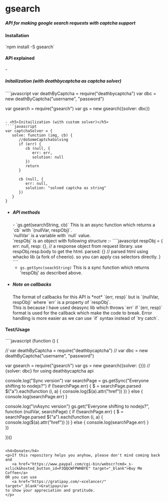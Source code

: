 <h1>gsearch</h1>
<h5>API for making google search requests with captcha support</h5>

<h4>Installation</h4>
`npm install -S gsearch`

<h4>API explained</h4>
- <h5>Initailization (with deathbycaptcha as captcha solver)</h5>
   ````javascript
   var deathByCaptcha = require("deathbycaptcha")
   var dbc = new deathByCaptcha("username", "password")

   var gsearch = require("gsearch")
   var gs = new gsearch({solver: dbc})

   ````

- <h5>Initailization (with custom solver)</h5>
   ````javascript
   var captchaSolver = {
      solve: function (img, cb) {
         //doSomeCaptchaSolving
         if (err) {
            cb (null, {
               err: err,
               solution: null
            })
            return
         }
         
         cb (null, {
            err: null,
            solution: "solved captcha as string"
         })
      }
   }
   ````

- <h5>API methods</h5>
   - `gs.get(searchString, cb)`
      This is an async function which returns a `cb` with `(nullVar, respObj)`.<br>
      `nullVar` is a variable with `null` value.<br>
      `respObj` is an object with following structure :-
      ````javascript
      respObj = {
         err: null,
         resp: {}, // a response object from request library. use respObj.resp.body to get the html.
         parsed: {} // parsed html using whacko lib (a fork of cheerio). so you can apply css selectors directly.
      }
      ````

   - `gs.getSync(seachString)`
      This is a sync function which returns 'respObj' as described above.

- <h5>Note on callbacks</h5>
   The format of callbacks for this API is *not* `(err, resp)` but is `(nullVar, respObj)` where `err` is a property of `respObj`.<br>
   This is because I have used deasync lib which throws `err` if `(err, resp)` format is used for the callback which make the code to break.<r>
   Error handling is more easier as we can use `if` syntax instead of `try catch`. 

<h4>Test/Usage</h4>
````javascript
(function () {

   // var deathByCaptcha = require("deathbycaptcha")
   // var dbc = new deathByCaptcha("username", "password")

   var gsearch = require("gsearch")
   var gs = new gsearch({solver: {}}) // {solver: dbc} for using deathbycaptcha api

   console.log("Sync version")
   var searchPage = gs.getSync("Everyone shifting to nodejs?")
   if (!searchPage.err) {
      $ = searchPage.parsed
      $("a").each(function (i, a) {
         console.log($(a).attr("href"))
      })
   } else {
      console.log(searchPage.err)
   }

   console.log("\nAsync version")
   gs.get("Everyone shifting to nodejs?", function (nullVar, searchPage) {
      if (!searchPage.err) {
         $ = searchPage.parsed
         $("a").each(function (i, a) {
            console.log($(a).attr("href"))
         })
      } else {
         console.log(searchPage.err)
      }      
   })

})()
````

<h4>Donate</h4>
<p>If this repository helps you anyhow, please don't mind coming back and 
   <a href="https://www.paypal.com/cgi-bin/webscr?cmd=_s-xclick&hosted_button_id=F3QQCWFPWHBYE" target="_blank">Buy Me Coffee</a>
OR you can use 
   <a href="https://gratipay.com/~xcelancer/" target="_blank">Gratipay</a>
to show your appreciation and gratitude.
</p>